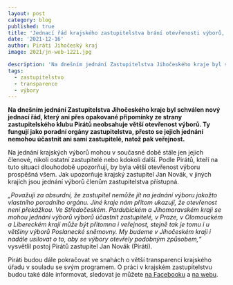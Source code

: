 ```yaml
---
layout: post
category: blog
published: true
title: 'Jednací řád krajského zastupitelstva brání otevřenosti výborů, jejich jednání se nemohou účastnit ani sami zastupitelé'
date: '2021-12-16'
author: Piráti Jihočeský kraj
image: 2021/jn-web-1221.jpg

description: 'Na dnešním jednání Zastupitelstva Jihočeského kraje byl schválen nový jednací řád, který ani přes opakované připomínky ze strany zastupitelského klubu Pirátů neobsahuje větší otevřenost výborů. Ty fungují jako poradní orgány zastupitelstva, přesto se jejich jednání nemohou účastnit ani sami zastupitelé, natož pak veřejnost.'
tags:
  - zastupitelstvo
  - transparence
  - výbory
---
```

**Na dnešním jednání Zastupitelstva Jihočeského kraje byl schválen nový jednací řád, který ani přes opakované připomínky ze strany zastupitelského klubu Pirátů neobsahuje větší otevřenost výborů. Ty fungují jako poradní orgány zastupitelstva, přesto se jejich jednání nemohou účastnit ani sami zastupitelé, natož pak veřejnost.**

Na jednání krajských výborů mohou v současné době stále jen jejich členové, nikoli ostatní zastupitelé nebo kdokoli další. Podle Pirátů, kteří na tuto situaci dlouhodobě upozorňují, by byla větší otevřenost výboru prospěšná všem. Jak upozorňuje krajský zastupitel Jan Novák, v jiných krajích jsou jednání výborů členům zastupitelstva přístupná.

*„Považuji za absurdní, že zastupitel nemůže jít na jednání výboru jakožto vlastního poradního orgánu. Jiné kraje nám přitom ukazují, že otevřenost není překážkou. Ve Středočeském. Pardubickém a Jihomoravském kraji se mohou jednání výborů výborů účastnit zastupitelé, v Praze, v Olomouckém a Libereckém kraji může být přítomna i veřejnost, stejně tak je tomu i u většiny výborů Poslanecké sněmovny. My budeme v Jihočeském kraji i nadále usilovat o to, aby se výbory otevřely podobným způsobem,“* vysvětlil postoj Pirátů zastupitel Jan Novák (Piráti).

Piráti budou dále pokračovat ve snahách o větší transparenci krajského úřadu v souladu se svým programem. O práci v krajském zastupitelstvu budou také dále informovat, sledovat je můžete [na Facebooku](https://www.facebook.com/pirati.jck) a [na webu](https://jihocesky.pirati.cz/).